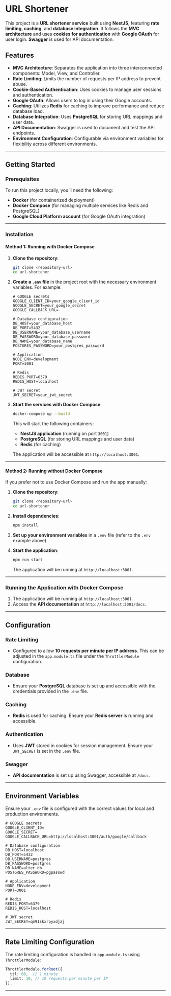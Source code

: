 
# URL Shortener 

This project is a **URL shortener service** built using **NestJS**, featuring **rate limiting**, **caching**, and **database integration**. It follows the **MVC architecture** and uses **cookies for authentication** with **Google OAuth** for user login. **Swagger** is used for API documentation.

## Features

- **MVC Architecture**: Separates the application into three interconnected components: Model, View, and Controller.
- **Rate Limiting**: Limits the number of requests per IP address to prevent abuse.
- **Cookie-Based Authentication**: Uses cookies to manage user sessions and authentication.
- **Google OAuth**: Allows users to log in using their Google accounts.
- **Caching**: Utilizes **Redis** for caching to improve performance and reduce database load.
- **Database Integration**: Uses **PostgreSQL** for storing URL mappings and user data.
- **API Documentation**: Swagger is used to document and test the API endpoints.
- **Environment Configuration**: Configurable via environment variables for flexibility across different environments.

---

## Getting Started

### Prerequisites

To run this project locally, you’ll need the following:

- **Docker** (for containerized deployment)
- **Docker Compose** (for managing multiple services like Redis and PostgreSQL)
- **Google Cloud Platform account** (for Google OAuth integration)

---

### Installation

#### Method 1: Running with Docker Compose

1. **Clone the repository**:

   ```bash
   git clone <repository-url>
   cd url-shortener
   ```

2. **Create a `.env` file** in the project root with the necessary environment variables. For example:

   ```env
   # GOOGLE secrets
   GOOGLE_CLIENT_ID=your_google_client_id
   GOOGLE_SECRET=your_google_secret
   GOOGLE_CALLBACK_URL=

   # Database configuration
   DB_HOST=your_database_host
   DB_PORT=5432
   DB_USERNAME=your_database_username
   DB_PASSWORD=your_database_password
   DB_NAME=your_database_name
   POSTGRES_PASSWORD=your_postgres_password

   # Application 
   NODE_ENV=development
   PORT=3001

   # Redis
   REDIS_PORT=6379
   REDIS_HOST=localhost

   # JWT secret
   JWT_SECRET=your_jwt_secret
   ```

3. **Start the services with Docker Compose**:

   ```bash
   docker-compose up --build
   ```

   This will start the following containers:

   - **NestJS application** (running on port `3001`)
   - **PostgreSQL** (for storing URL mappings and user data)
   - **Redis** (for caching)

   The application will be accessible at `http://localhost:3001`.

---

#### Method 2: Running without Docker Compose

If you prefer not to use Docker Compose and run the app manually:

1. **Clone the repository**:

   ```bash
   git clone <repository-url>
   cd url-shortener
   ```

2. **Install dependencies**:

   ```bash
   npm install
   ```

3. **Set up your environment variables** in a `.env` file (refer to the `.env` example above).

4. **Start the application**:

   ```bash
   npm run start
   ```

   The application will be running at `http://localhost:3001`.

---

### Running the Application with Docker Compose

1. The application will be running at `http://localhost:3001`.
2. Access the **API documentation** at `http://localhost:3001/docs`.

---

## Configuration

### Rate Limiting

- Configured to allow **10 requests per minute per IP address**. This can be adjusted in the `app.module.ts` file under the `ThrottlerModule` configuration.

### Database

- Ensure your **PostgreSQL** database is set up and accessible with the credentials provided in the `.env` file.

### Caching

- **Redis** is used for caching. Ensure your **Redis server** is running and accessible.

### Authentication

- Uses **JWT** stored in cookies for session management. Ensure your `JWT_SECRET` is set in the `.env` file.

### Swagger

- **API documentation** is set up using Swagger, accessible at `/docs`.

---



## Environment Variables

Ensure your `.env` file is configured with the correct values for local and production environments.

```env
# GOOGLE secrets
GOOGLE_CLIENT_ID=
GOOGLE_SECRET=
GOOGLE_CALLBACK_URL=http://localhost:3001/auth/google/callback

# Database configuration
DB_HOST=localhost
DB_PORT=5432
DB_USERNAME=postgres
DB_PASSWORD=postgres
DB_NAME=alter_db
POSTGRES_PASSWORD=pgpasswd

# Application 
NODE_ENV=development
PORT=3001

# Redis
REDIS_PORT=6379
REDIS_HOST=localhost

# JWT secret
JWT_SECRET=qm91skxrpyxdjzj
```

---

## Rate Limiting Configuration

The rate limiting configuration is handled in `app.module.ts` using `ThrottlerModule`:

```typescript
ThrottlerModule.forRoot({
  ttl: 60,  // 1 minute
  limit: 10, // 10 requests per minute per IP
}),
```

---

